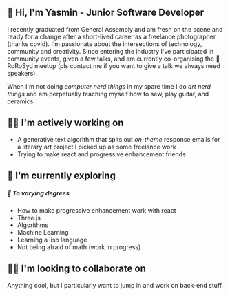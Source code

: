 ## 🥳 Hi, I'm Yasmin - Junior Software Developer

I recently graduated from General Assembly and am fresh on the scene and ready for a change after a short-lived career as a freelance photographer (thanks covid).
I'm passionate about the intersections of technology, community and creativity. Since entering the industry I've participated in community events, given a few talks, and am currently co-organising the 🚂 RoRoSyd meetup (pls contact me if you want to give a talk we always need speakers).

When I'm not doing *computer nerd things* in my spare time I do *art nerd things* and am perpetually teaching myself how to sew, play guitar, and ceramics.

## 👩‍💻 I'm actively working on
- A generative text algorithm that spits out *on-theme* response emails for a literary art project I picked up as some freelance work
- Trying to make react and progressive enhancement friends

## 🤯 I'm currently exploring 
##### 🫠 To varying degrees 
- How to make progressive enhancement work with react
- Three.js
- Algorithms
- Machine Learning
- Learning a lisp language 
- Not being afraid of math (work in progress)

## 💃🕺 I'm looking to collaborate on
Anything cool, but I particularly want to jump in and work on back-end stuff. 

<!---
Yasmin-A95/Yasmin-A95 is a ✨ special ✨ repository because its `README.md` (this file) appears on your GitHub profile.
You can click the Preview link to take a look at your changes.
--->
